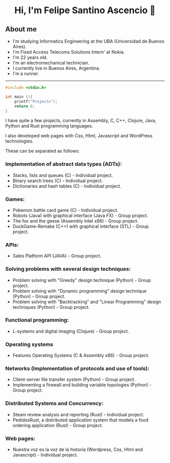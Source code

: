 <div align="center">
<h1 align="center"> Hi, I'm Felipe Santino Ascencio 👋
</div>

## About me

- I'm studying Informatics Engineering at the UBA (Universidad de Buenos Aires).
- I'm Fixed Access Telecoms Solutions Intern' at Nokia.
- I'm 22 years old.
- I'm an electromechanical technician.
- I currently live in Buenos Aires, Argentina.
- I'm a runner.

---

```c
#include <stdio.h>

int main (){
    printf("Projects");
    return 0;
}
```

I have quite a few projects, currently in ​​Assembly, C, C++, Clojure, Java, Python and Rust programming languages.

I also developed web pages with Css, Html, Javascript and WordPress technologies.

These can be separated as follows:

### Implementation of abstract data types (ADTs):
- Stacks, lists and queues (C) - Individual project.
- Binary search trees (C) - Individual project.
- Dictionaries and hash tables (C) - Individual project.

### Games:
- Pokemon battle card game (C) - Individual project.
- Robots (Java) with graphical interface (Java FX) - Group project.
- The fox and the geese (Assembly Intel x86) - Group project.
- DuckGame-Remake (C++) with graphical interface (STL) - Group project.

### APIs:
- Sales Platform API (JAVA) - Group project.

### Solving problems with several design techniques:
- Problem solving with "Greedy" design technique (Python) - Group project.
- Problem solving with "Dynamic programming" design technique (Python) - Group project.
- Problem solving with "Backtracking" and "Linear Programming" design techniques (Python) - Group project.

### Functional programming:
- L-systems and digital imaging (Clojure) - Group project.

### Operating systems
- Features Operating Systems (C & Assembly x86) - Group project.

### Networks (Implementation of protocols and use of tools):
- Client-server file transfer system (Python) - Group project.
- Implementing a firewall and building variable topologies (Python) - Group project.

### Distributed Systems and Concurrency:
- Steam review analysis and reporting (Rust) - Individual project.
- PedidosRust, a distributed application system that models a food ordering application (Rust) - Group project.

### Web pages:
- Nuestra voz es la voz de la historia (Wordpress, Css, Html and Javascript) - Individual project.
